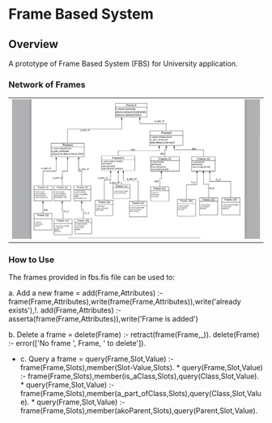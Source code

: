 # Frame Based System

## Overview

A prototype of Frame Based System (FBS) for University application.
 
### Network of Frames 

  <table>
    <tr>
     <td><img src="https://github.com/tatae3012/Prolog/blob/master/Frame%20Based%20System/1.png"></td>
    </tr>
  </table>
  
### How to Use

The frames provided in fbs.fis file can be used to:

a. Add a new frame =  add(Frame,Attributes) :- frame(Frame,Attributes),write(frame(Frame,Attributes)),write('already exists'),!.
                      add(Frame,Attributes) :- asserta(frame(Frame,Attributes)),write('Frame is added')
                                                  
b. Delete a frame  =  delete(Frame) :- retract(frame(Frame,_)).
                      delete(Frame) :- error(['No frame ', Frame, ' to delete']).                                          

* c. Query a frame   =  query(Frame,Slot,Value) :- frame(Frame,Slots),member(Slot-Value,Slots).
                      * query(Frame,Slot,Value) :- frame(Frame,Slots),member(is_aClass,Slots),query(Class,Slot,Value).
                      * query(Frame,Slot,Value) :- frame(Frame,Slots),member(a_part_ofClass,Slots),query(Class,Slot,Value).
                      * query(Frame,Slot,Value) :- frame(Frame,Slots),member(akoParent,Slots),query(Parent,Slot,Value).
